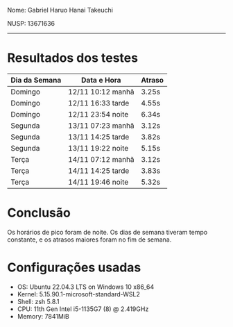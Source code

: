 Nome: Gabriel Haruo Hanai Takeuchi

NUSP: 13671636

---

# Resultados dos testes

| Dia da Semana 	| Data e Hora       	| Atraso 	|
|---------------	|-------------------	|--------	|
| Domingo       	| 12/11 10:12 manhã 	| 3.25s  	|
| Domingo       	| 12/11 16:33 tarde 	| 4.55s  	|
| Domingo       	| 12/11 23:54 noite 	| 6.34s  	|
| Segunda       	| 13/11 07:23 manhã 	| 3.12s  	|
| Segunda       	| 13/11 14:25 tarde 	| 3.82s  	|
| Segunda       	| 13/11 19:22 noite 	| 5.15s  	|
| Terça         	| 14/11 07:12 manhã 	| 3.12s  	|
| Terça         	| 14/11 14:25 tarde 	| 3.83s  	|
| Terça         	| 14/11 19:46 noite 	| 5.32s  	|

# Conclusão

Os horários de pico foram de noite.
Os dias de semana tiveram tempo constante, e os atrasos maiores foram no fim de semana.

# Configurações usadas

- OS: Ubuntu 22.04.3 LTS on Windows 10 x86_64
- Kernel: 5.15.90.1-microsoft-standard-WSL2
- Shell: zsh 5.8.1
- CPU: 11th Gen Intel i5-1135G7 (8) @ 2.419GHz
- Memory: 7841MiB
